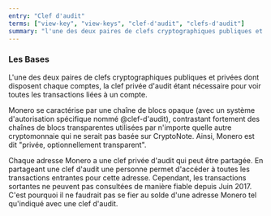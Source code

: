 ```yaml
---
entry: "Clef d'audit"
terms: ["view-key", "view-keys", "clef-d'audit", "clefs-d'audit"]
summary: "l'une des deux paires de clefs cryptographiques publiques et privées dont disposent chaque comptes, la clef privée d'audit étant nécessaire pour voir toutes les transactions liées à un compte"
---
```


### Les Bases

L'une des deux paires de clefs cryptographiques publiques et privées dont disposent chaque comptes, la clef privée d'audit étant nécessaire pour voir toutes les transactions liées à un compte.

Monero se caractérise par une chaîne de blocs opaque (avec un système d'autorisation spécifique nommé @clef-d'audit), contrastant fortement des chaînes de blocs transparentes utilisées par n'importe quelle autre cryptomonnaie qui ne serait pas basée sur CryptoNote. Ainsi, Monero est dit "privée, optionnellement transparent".

Chaque adresse Monero a une clef privée d'audit qui peut être partagée. En partageant une clef d'audit une personne permet d'accéder à toutes les transactions entrantes pour cette adresse. Cependant, les transactions sortantes ne peuvent pas consultées de manière fiable depuis Juin 2017. C'est pourquoi il ne faudrait pas se fier au solde d'une adresse Monero tel qu'indiqué avec une clef d'audit.
